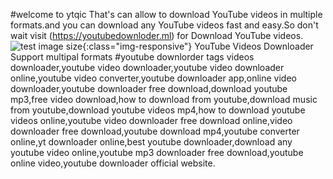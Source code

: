 #welcome to ytqic
That's can allow to download YouTube videos in multiple formats.and you can download any YouTube videos fast and easy.So don't wait visit (https://youtubedownloder.ml) for Download YouTube videos.
![test image size](https://preview.ibb.co/kAMyp7/work_2_large.jpg){:class="img-responsive"}
YouTube Videos Downloader Support multipal formats
#youtube downlorder tags
videos downloader,youtube video downloader,youtube video downloader online,youtube video converter,youtube downloader app,online video downloader,youtube downloader free download,download youtube mp3,free video download,how to download from youtube,download music from youtube,download youtube videos mp4,how to download youtube videos online,youtube video downloader free download online,video downloader free download,youtube download mp4,youtube converter online,yt downloader online,best youtube downloader,download any youtube video online,youtube mp3 downloader free download,youtube online video,youtube downloader official website.
